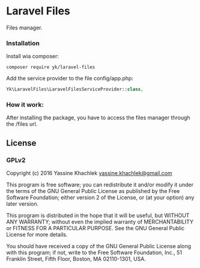 # Laravel Files

Files manager.

### Installation

Install wia composer:

```
composer require yk/laravel-files
```

Add the service provider to the file config/app.php:


```php
Yk\LaravelFiles\LaravelFilesServiceProvider::class,
```

### How it work:

After installing the package, you have to access the files manager through the /files url.

## License

### GPLv2

Copyright (c) 2016 Yassine Khachlek <yassine.khachlek@gmail.com>

This program is free software; you can redistribute it and/or
modify it under the terms of the GNU General Public License
as published by the Free Software Foundation; either version 2
of the License, or (at your option) any later version.

This program is distributed in the hope that it will be useful,
but WITHOUT ANY WARRANTY; without even the implied warranty of
MERCHANTABILITY or FITNESS FOR A PARTICULAR PURPOSE.  See the
GNU General Public License for more details.

You should have received a copy of the GNU General Public License
along with this program; if not, write to the Free Software
Foundation, Inc., 51 Franklin Street, Fifth Floor, Boston, MA  02110-1301, USA.